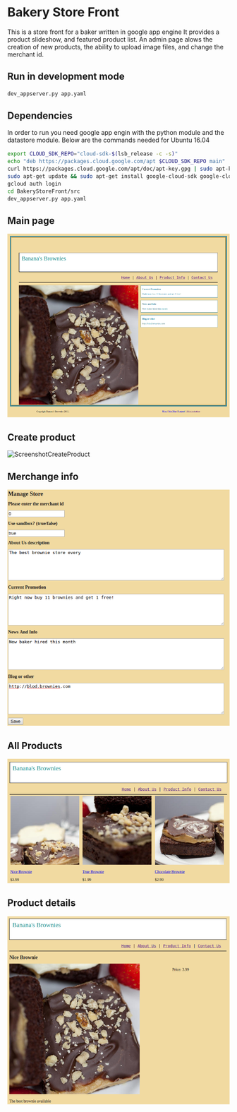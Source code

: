 # Bakery Store Front

This is a store front for a baker written in google app engine
It provides a product slideshow, and featured product list.
An admin page alows the creation of new products, the ability to upload image files, and change the merchant id.

## Run in development mode
```bash
dev_appserver.py app.yaml 
```

## Dependencies
In order to run you need google app engin with the python module and the datastore module. Below are the commands needed for Ubuntu 16.04
```bash
export CLOUD_SDK_REPO="cloud-sdk-$(lsb_release -c -s)"
echo "deb https://packages.cloud.google.com/apt $CLOUD_SDK_REPO main" | sudo tee -a /etc/apt/sources.list.d/google-cloud-sdk.list
curl https://packages.cloud.google.com/apt/doc/apt-key.gpg | sudo apt-key add -
sudo apt-get update && sudo apt-get install google-cloud-sdk google-cloud-sdk-app-engine-python google-cloud-sdk-datastore-emulator
gcloud auth login
cd BakeryStoreFront/src
dev_appserver.py app.yaml
```

## Main page
![ScreenshotMainPage](/src/images/doc/ScreenshotMainPage.png?raw=true&1=1 "ScreenshotMainPage")
## Create product
![ScreenshotCreateProduct](/src/images/doc/ScreenshotCreateProduct.png?raw=true&1=1 "ScreenshotCreateProduct")
## Merchange info
![ScreenshotMerchantConfig](/src/images/doc/ScreenshotMerchantConfig.png?raw=true&1=1 "ScreenshotMerchantConfig")
## All Products
![ScreenshotProductInofo](/src/images/doc/ScreenshotProductInfo.png?raw=true&1=1 "ScreenshotProductInfo")
## Product details
![ScreenshotProductDetails](/src/images/doc/ScreenshotProductDetails.png?raw=true&1=1 "Screenshot")
